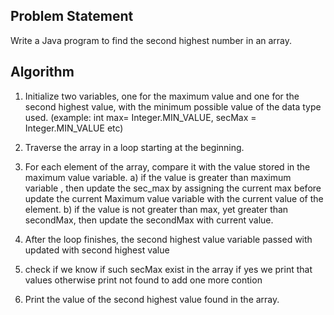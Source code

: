 ## Problem Statement

Write a Java program to find the second highest number in an array.

## Algorithm

1. Initialize two variables, one for the maximum value and one for the second highest value, with the minimum possible value of the data type used. (example: int max= Integer.MIN_VALUE, secMax = Integer.MIN_VALUE etc)

2. Traverse the array in a loop starting at the beginning.

3. For each element of the array, compare it with the value stored in the maximum value variable.
   a) if the value is greater than maximum variable , then update the sec_max by assigning the current max before update the current Maximum value variable with the current value of the element.
   b) if the value is not greater than max, yet greater than secondMax, then update the secondMax with current value.

4. After the loop finishes, the second highest value variable passed with updated with second highest value

5. check if we know if such secMax exist in the array if yes we print that values otherwise print not found to add one more contion

6. Print the value of the second highest value found in the array.
